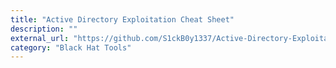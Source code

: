 ```yaml
---
title: "Active Directory Exploitation Cheat Sheet"
description: ""
external_url: "https://github.com/S1ckB0y1337/Active-Directory-Exploitation-Cheat-Sheet"
category: "Black Hat Tools"
---
```

